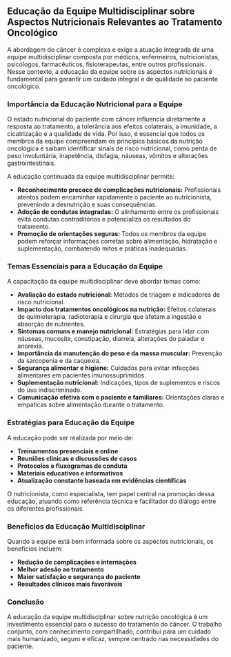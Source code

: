 
## Educação da Equipe Multidisciplinar sobre Aspectos Nutricionais Relevantes ao Tratamento Oncológico

A abordagem do câncer é complexa e exige a atuação integrada de uma equipe multidisciplinar composta por médicos, enfermeiros, nutricionistas, psicólogos, farmacêuticos, fisioterapeutas, entre outros profissionais. Nesse contexto, a educação da equipe sobre os aspectos nutricionais é fundamental para garantir um cuidado integral e de qualidade ao paciente oncológico.

### Importância da Educação Nutricional para a Equipe

O estado nutricional do paciente com câncer influencia diretamente a resposta ao tratamento, a tolerância aos efeitos colaterais, a imunidade, a cicatrização e a qualidade de vida. Por isso, é essencial que todos os membros da equipe compreendam os princípios básicos da nutrição oncológica e saibam identificar sinais de risco nutricional, como perda de peso involuntária, inapetência, disfagia, náuseas, vômitos e alterações gastrointestinais.

A educação continuada da equipe multidisciplinar permite:

- **Reconhecimento precoce de complicações nutricionais:** Profissionais atentos podem encaminhar rapidamente o paciente ao nutricionista, prevenindo a desnutrição e suas consequências.
- **Adoção de condutas integradas:** O alinhamento entre os profissionais evita condutas contraditórias e potencializa os resultados do tratamento.
- **Promoção de orientações seguras:** Todos os membros da equipe podem reforçar informações corretas sobre alimentação, hidratação e suplementação, combatendo mitos e práticas inadequadas.

### Temas Essenciais para a Educação da Equipe

A capacitação da equipe multidisciplinar deve abordar temas como:

- **Avaliação do estado nutricional:** Métodos de triagem e indicadores de risco nutricional.
- **Impacto dos tratamentos oncológicos na nutrição:** Efeitos colaterais de quimioterapia, radioterapia e cirurgia que afetam a ingestão e absorção de nutrientes.
- **Sintomas comuns e manejo nutricional:** Estratégias para lidar com náuseas, mucosite, constipação, diarreia, alterações do paladar e anorexia.
- **Importância da manutenção do peso e da massa muscular:** Prevenção da sarcopenia e da caquexia.
- **Segurança alimentar e higiene:** Cuidados para evitar infecções alimentares em pacientes imunossuprimidos.
- **Suplementação nutricional:** Indicações, tipos de suplementos e riscos do uso indiscriminado.
- **Comunicação efetiva com o paciente e familiares:** Orientações claras e empáticas sobre alimentação durante o tratamento.

### Estratégias para Educação da Equipe

A educação pode ser realizada por meio de:

- **Treinamentos presenciais e online**
- **Reuniões clínicas e discussões de casos**
- **Protocolos e fluxogramas de conduta**
- **Materiais educativos e informativos**
- **Atualização constante baseada em evidências científicas**

O nutricionista, como especialista, tem papel central na promoção dessa educação, atuando como referência técnica e facilitador do diálogo entre os diferentes profissionais.

### Benefícios da Educação Multidisciplinar

Quando a equipe está bem informada sobre os aspectos nutricionais, os benefícios incluem:

- **Redução de complicações e internações**
- **Melhor adesão ao tratamento**
- **Maior satisfação e segurança do paciente**
- **Resultados clínicos mais favoráveis**

### Conclusão

A educação da equipe multidisciplinar sobre nutrição oncológica é um investimento essencial para o sucesso do tratamento do câncer. O trabalho conjunto, com conhecimento compartilhado, contribui para um cuidado mais humanizado, seguro e eficaz, sempre centrado nas necessidades do paciente.
```
